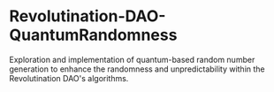 # Revolutination-DAO-QuantumRandomness
Exploration and implementation of quantum-based random number generation to enhance the randomness and unpredictability within the Revolutination DAO's algorithms.

